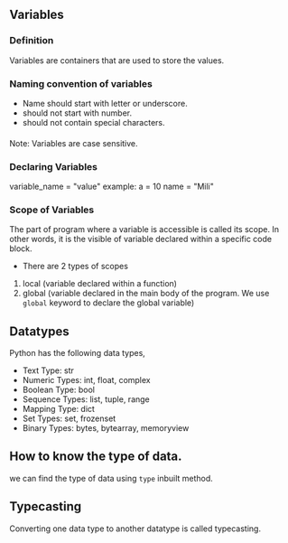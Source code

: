 ## Variables

### Definition
Variables are containers that are used to store the values.

### Naming convention of variables
- Name should start with letter or underscore.
- should not start with number.
- should not contain special characters.
#### 
Note: Variables are case sensitive.

### Declaring Variables
variable_name = "value"
example: a = 10
         name = "Mili"
         
### Scope of Variables
The part of program where a variable is accessible is called its scope. 
In other words, it is the visible of variable declared within a specific code block.
- There are 2 types of scopes
1. local (variable declared within a function)
2. global (variable declared in the main body of the program. We use `global` keyword to declare the global variable)
         
## Datatypes
Python has the following data types,
- Text Type:	str
- Numeric Types:	int, float, complex
- Boolean Type:	bool
- Sequence Types:	list, tuple, range
- Mapping Type:	dict
- Set Types:	set, frozenset
- Binary Types:	bytes, bytearray, memoryview

## How to know the type of data.
we can find the type of data using `type` inbuilt method.

## Typecasting
Converting one data type to another datatype is called typecasting.

